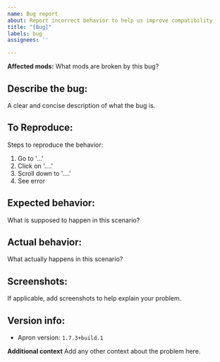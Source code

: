 ```yaml
---
name: Bug report
about: Report incorrect behavior to help us improve compatibility
title: "[Bug]"
labels: bug
assignees: ''

---
```


**Affected mods:**
What mods are broken by this bug?

## Describe the bug:
A clear and concise description of what the bug is.

## To Reproduce:
Steps to reproduce the behavior:
1. Go to '...'
2. Click on '....'
3. Scroll down to '....'
4. See error

## Expected behavior:
What is supposed to happen in this scenario?

## Actual behavior:
What actually happens in this scenario?

## Screenshots:
If applicable, add screenshots to help explain your problem.

## Version info:
 - Apron version: `1.7.3+build.1`

**Additional context**
Add any other context about the problem here.
